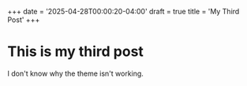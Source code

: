 +++
date = '2025-04-28T00:00:20-04:00'
draft = true
title = 'My Third Post'
+++

# This is my third post

I don't know why the theme isn't working. 